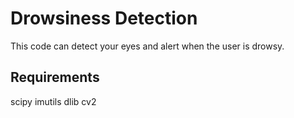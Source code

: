 # Drowsiness Detection

This code can detect your eyes and alert when the user is drowsy.
## Requirements
scipy
imutils
dlib
cv2
